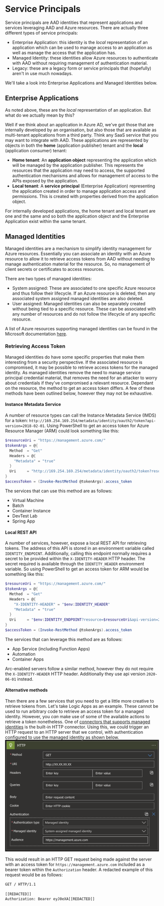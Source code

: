 # Service Principals

Service principals are AAD identities that represent applications and services leveraging AAD and Azure resources. There are actually three different types of service principals:
- Enterprise Application: this identity is the *local* representation of an application which can be used to manage access to an application as well as manage the access that the application has.
- Managed Identity: these identities allow Azure resources to authenticate with AAD without requiring management of authentication material.
- Legacy: these are a legacy form or service principals that (hopefully) aren't in use much nowadays.

We'll take a look into Enterprise Applications and Managed Identities below.

## Enterprise Applications

As noted above, these are the *local* representation of an application. But what do we actually mean by this? 

Well if we think about an application in Azure AD, we've got those that are internally developed by an organisation, but also those that are available as multi-tenant applications from a third party. Think any SaaS service that you may want to integrate with AAD. These applications are represented by objects in both the **home** (application publisher) tenant and the **local** (application consumer) tenant:

- **Home tenant**: An **application object** representing the application which will be managed by the application publisher. This represents the resources that the application may need to access, the supported authentication mechanisms and allows for management of access to the APIs exposed by the application.
- **Local tenant**: A **service principal** (Enterprise Application) representing the application created in order to manage application access and permissions. This is created with properties derived from the application object.

For internally developed applications, the home tenant and local tenant are one and the same and so both the application object and the Enterprise Application exist within the same tenant.

## Managed Identities

Managed identities are a mechanism to simplify identity management for Azure resources. Essentially you can associate an identity with an Azure resource to allow it to retrieve access tokens from AAD without needing to manage authentication material for the resource. So, no management of client secrets or certificates to access resources.

There are two types of managed identities:
- System assigned: These are associated to one specific Azure resource and thus follow their lifecycle. If an Azure resource is deleted, then any associated system assigned managed identities are also deleted. 
- User assigned: Managed identities can also be separately created without being tied to a specific resource. These can be associated with any number of resources and do not follow the lifecycle of any specific resource.

A list of Azure resources supporting managed identities can be found in the Microsoft documentation [here](https://learn.microsoft.com/en-us/azure/active-directory/managed-identities-azure-resources/managed-identities-status).
### Retrieving Access Token

Managed identities do have some specific properties that make them interesting from a security perspective. If the associated resource is compromised, it may be possible to retrieve access tokens for the managed identity. As managed identities remove the need to manage service principal credential material, that removes the need for an attacker to worry about credentials if they've compromised a relevant resource. Dependant on the resource, the method to get an access token differs. A few of these methods have been outlined below, however they may not be exhaustive.
#### Instance Metadata Service

A number of resource types can call the Instance Metadata Service (IMDS) for a token:
`http://169.254.169.254/metadata/identity/oauth2/token?api-version=2018-02-01`.
Using PowerShell to get an access token for Azure Resource Manager (ARM) could look something like this:
```powershell
$resourceUri = "https://management.azure.com/"
$tokenArgs = @{
  Method  = "Get"
  Headers = @{
    "Metadata" = "true"
  }
  Uri     = "http://169.254.169.254/metadata/identity/oauth2/token?resource=$resourceUri&api-version=2018-02-01"
}
$accessToken = (Invoke-RestMethod @tokenArgs).access_token
```
The services that can use this method are as follows:
- Virtual Machine
- Batch
- Container Instance
- DevTest Lab
- Spring App

#### Local REST API

A number of services, however, expose a local REST API for retrieving tokens. The address of this API is stored in an environment variable called `IDENTITY_ENDPOINT`. Additionally, calling this endpoint normally requires a secret to be provided within the `X-IDENTITY-HEADER` HTTP header. The secret required is available through the `IDENTITY_HEADER` environment variable. So using PowerShell to get an access token for ARM would be something like this:
```powershell
$resourceUri = "https://management.azure.com/"
$tokenArgs = @{
  Method  = "Get"
  Headers = @{
    "X-IDENTITY-HEADER" = "$env:IDENTITY_HEADER"
    "Metadata" = "true"
  }
  Uri     = "$env:IDENTITY_ENDPOINT?resource=$resourceUri&api-version=2019-08-01"
}
$accessToken = (Invoke-RestMethod @tokenArgs).access_token
```
The services that can leverage this method are as follows:
- App Service (including Function Apps)
- Automation
- Container Apps

Arc-enabled servers follow a similar method, however they do not require the `X-IDENTITY-HEADER` HTTP header. Additionally they use api version `2020-06-01` instead.

#### Alternative methods

Then there are a few services that you need to get a little more creative to retrieve tokens from. Let's take Logic Apps as an example. These cannot be used to run arbitrary code to retrieve an access token for a managed identity. However, you *can* make use of some of the available actions to retrieve a token nonetheless. One of [connectors that supports managed identities](https://learn.microsoft.com/en-us/azure/logic-apps/create-managed-service-identity?#where-you-can-use-a-managed-identity) is the built-in HTTP connector. Using this, we could trigger an HTTP request to an HTTP server that we control, with authentication configured to use the managed identity as shown below.
![](../../images/logic-app-managed-identity-http.png)

This would result in an HTTP GET request being made against the server with an access token for `https://management.azure.com` included as a bearer token within the `Authorization` header. A redacted example of this request would be as follows:

```http
GET / HTTP/1.1

[[REDACTED]]
Authorization: Bearer eyJ0eXA[[REDACTED]]
```



